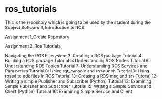 # ros_tutorials
This is the repository which is going to be used by the student during the Subject Software II, Introduction to ROS.

Assignment 1_Create Repository

Assignment 2_Ros Tutorials

Navigating the ROS Filesystem 
3: Creating a ROS package Tutorial 
4: Building a ROS package Tutorial 
5: Understanding ROS Nodes Tutorial 
6: Understanding ROS Topics Tutorial 
7: Understanding ROS Services and Parameters Tutorial 
8: Using rqt_console and roslaunch Tutorial 
9: Using rosed to edit files in ROS Tutorial 
10: Creating a ROS msg and srv Tutorial 
12: Writing a simple Publisher and Subscriber (Python) Tutorial 
13: Examining Simple Publisher and Subscriber Tutorial 
15: Writing a Simple Service and Client (Python) Tutorial 
16: Examining Simple Service and Client
